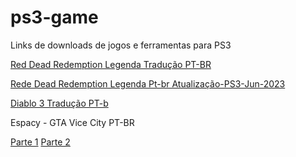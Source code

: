 # ps3-game
Links de downloads de jogos e ferramentas para PS3

[Red Dead Redemption Legenda Tradução PT-BR](https://drive.google.com/u/0/uc?id=116zs9NGUHgsbyB_0Gd4L6jcSvaKuLLYC&export=download)

[Rede Dead Redemption Legenda Pt-br Atualização-PS3-Jun-2023](https://www.mediafire.com/file/msf3ufpddap7ri1)

[Diablo 3 Tradução PT-b](https://1fichier.com/?kut9kqjpm41ldxchhr2u)

Espacy - GTA Vice City PT-BR

[Parte 1](https://www.mediafire.com/file/14qlbaf00p4z7jg/Espacy+-+GTA+Vice+City.pkg.66600/file)
[Parte 2](https://www.mediafire.com/file/kgyr6bdfgxb0nd3/Espacy+-+GTA+Vice+City.pkg.66601/file)
